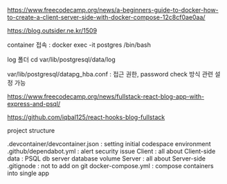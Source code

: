 https://www.freecodecamp.org/news/a-beginners-guide-to-docker-how-to-create-a-client-server-side-with-docker-compose-12c8cf0ae0aa/


https://blog.outsider.ne.kr/1509

container 접속 : docker exec -it postgres /bin/bash

log 폴더 cd var/lib/postgresql/data/log

var/lib/postgresql/datapg_hba.conf : 접근 권한, password check 방식 관련 설정 가능 

https://www.freecodecamp.org/news/fullstack-react-blog-app-with-express-and-psql/

https://github.com/iqbal125/react-hooks-blog-fullstack

project structure 

.devcontainer/devcontainer.json : setting initial codespace environment
.github/dependabot.yml : alert security issue
Client : all about Client-side
data : PSQL db server database volume
Server : all about Server-side
.gitignode : not to add on git
docker-compose.yml : compose containers into single app

